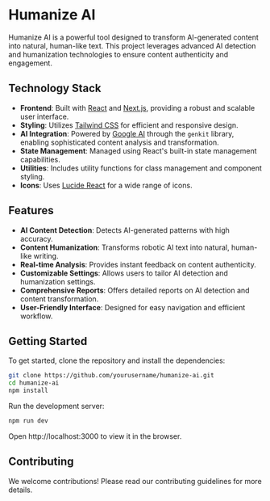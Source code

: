 # Humanize AI

Humanize AI is a powerful tool designed to transform AI-generated content into natural, human-like text. This project leverages advanced AI detection and humanization technologies to ensure content authenticity and engagement.

## Technology Stack

- **Frontend**: Built with [React](https://reactjs.org/) and [Next.js](https://nextjs.org/), providing a robust and scalable user interface.
- **Styling**: Utilizes [Tailwind CSS](https://tailwindcss.com/) for efficient and responsive design.
- **AI Integration**: Powered by [Google AI](https://ai.google/) through the `genkit` library, enabling sophisticated content analysis and transformation.
- **State Management**: Managed using React's built-in state management capabilities.
- **Utilities**: Includes utility functions for class management and component styling.
- **Icons**: Uses [Lucide React](https://lucide.dev/icons/) for a wide range of icons.

## Features

- **AI Content Detection**: Detects AI-generated patterns with high accuracy.
- **Content Humanization**: Transforms robotic AI text into natural, human-like writing.
- **Real-time Analysis**: Provides instant feedback on content authenticity.
- **Customizable Settings**: Allows users to tailor AI detection and humanization settings.
- **Comprehensive Reports**: Offers detailed reports on AI detection and content transformation.
- **User-Friendly Interface**: Designed for easy navigation and efficient workflow.

## Getting Started

To get started, clone the repository and install the dependencies:

```bash
git clone https://github.com/yourusername/humanize-ai.git
cd humanize-ai
npm install
```

Run the development server:

```bash
npm run dev
```
Open http://localhost:3000 to view it in the browser.

## Contributing
We welcome contributions! Please read our contributing guidelines for more details.